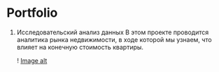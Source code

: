 # Portfolio

1. Исследовательский анализ данных
   В этом проекте проводится аналитика рынка недвижимости, в ходе которой мы узнаем, что влияет на конечную стоимость квартиры.
   
   ! [Image alt](http://github.com/KorolevMM/my/blob/main/corr%20heatmap%20IAD.png)
